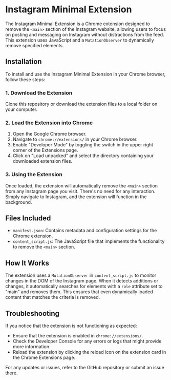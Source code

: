 # Instagram Minimal Extension

The Instagram Minimal Extension is a Chrome extension designed to remove the `<main>` section of the Instagram website, allowing users to focus on posting and messaging on Instagram without distractions from the feed. This extension uses JavaScript and a `MutationObserver` to dynamically remove specified elements.

## Installation

To install and use the Instagram Minimal Extension in your Chrome browser, follow these steps:

### 1. Download the Extension

Clone this repository or download the extension files to a local folder on your computer.

### 2. Load the Extension into Chrome

1. Open the Google Chrome browser.
2. Navigate to `chrome://extensions/` in your Chrome browser.
3. Enable "Developer Mode" by toggling the switch in the upper right corner of the Extensions page.
4. Click on "Load unpacked" and select the directory containing your downloaded extension files.

### 3. Using the Extension

Once loaded, the extension will automatically remove the `<main>` section from any Instagram page you visit. There's no need for any interaction. Simply navigate to Instagram, and the extension will function in the background.

## Files Included

- `manifest.json`: Contains metadata and configuration settings for the Chrome extension.
- `content_script.js`: The JavaScript file that implements the functionality to remove the `<main>` section.

## How It Works

The extension uses a `MutationObserver` in `content_script.js` to monitor changes in the DOM of the Instagram page. When it detects additions or changes, it automatically searches for elements with a `role` attribute set to "main" and removes them. This ensures that even dynamically loaded content that matches the criteria is removed.

## Troubleshooting

If you notice that the extension is not functioning as expected:
- Ensure that the extension is enabled in `chrome://extensions/`.
- Check the Developer Console for any errors or logs that might provide more information.
- Reload the extension by clicking the reload icon on the extension card in the Chrome Extensions page.

For any updates or issues, refer to the GitHub repository or submit an issue there.
